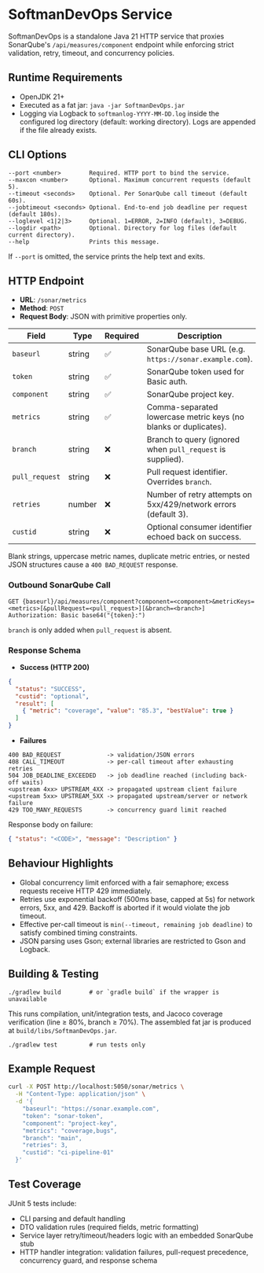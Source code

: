 # SoftmanDevOps Service

SoftmanDevOps is a standalone Java 21 HTTP service that proxies SonarQube's `/api/measures/component` endpoint while enforcing strict validation, retry, timeout, and concurrency policies.

## Runtime Requirements
- OpenJDK 21+
- Executed as a fat jar: `java -jar SoftmanDevOps.jar`
- Logging via Logback to `softmanlog-YYYY-MM-DD.log` inside the configured log directory (default: working directory). Logs are appended if the file already exists.

## CLI Options
```
--port <number>        Required. HTTP port to bind the service.
--maxcon <number>      Optional. Maximum concurrent requests (default 5).
--timeout <seconds>    Optional. Per SonarQube call timeout (default 60s).
--jobtimeout <seconds> Optional. End-to-end job deadline per request (default 180s).
--loglevel <1|2|3>     Optional. 1=ERROR, 2=INFO (default), 3=DEBUG.
--logdir <path>        Optional. Directory for log files (default current directory).
--help                 Prints this message.
```
If `--port` is omitted, the service prints the help text and exits.

## HTTP Endpoint
- **URL**: `/sonar/metrics`
- **Method**: `POST`
- **Request Body**: JSON with primitive properties only.

| Field | Type | Required | Description |
| --- | --- | --- | --- |
| `baseurl` | string | ✅ | SonarQube base URL (e.g. `https://sonar.example.com`). |
| `token` | string | ✅ | SonarQube token used for Basic auth. |
| `component` | string | ✅ | SonarQube project key. |
| `metrics` | string | ✅ | Comma-separated lowercase metric keys (no blanks or duplicates). |
| `branch` | string | ❌ | Branch to query (ignored when `pull_request` is supplied). |
| `pull_request` | string | ❌ | Pull request identifier. Overrides `branch`. |
| `retries` | number | ❌ | Number of retry attempts on 5xx/429/network errors (default 3). |
| `custid` | string | ❌ | Optional consumer identifier echoed back on success. |

Blank strings, uppercase metric names, duplicate metric entries, or nested JSON structures cause a `400 BAD_REQUEST` response.

### Outbound SonarQube Call
```
GET {baseurl}/api/measures/component?component=<component>&metricKeys=<metrics>[&pullRequest=<pull_request>][&branch=<branch>]
Authorization: Basic base64("{token}:")
```
`branch` is only added when `pull_request` is absent.

### Response Schema
- **Success (HTTP 200)**
```json
{
  "status": "SUCCESS",
  "custid": "optional",
  "result": [
    { "metric": "coverage", "value": "85.3", "bestValue": true }
  ]
}
```
- **Failures**
```
400 BAD_REQUEST             -> validation/JSON errors
408 CALL_TIMEOUT            -> per-call timeout after exhausting retries
504 JOB_DEADLINE_EXCEEDED   -> job deadline reached (including back-off waits)
<upstream 4xx> UPSTREAM_4XX -> propagated upstream client failure
<upstream 5xx> UPSTREAM_5XX -> propagated upstream/server or network failure
429 TOO_MANY_REQUESTS       -> concurrency guard limit reached
```
Response body on failure:
```json
{ "status": "<CODE>", "message": "Description" }
```

## Behaviour Highlights
- Global concurrency limit enforced with a fair semaphore; excess requests receive HTTP 429 immediately.
- Retries use exponential backoff (500ms base, capped at 5s) for network errors, 5xx, and 429. Backoff is aborted if it would violate the job timeout.
- Effective per-call timeout is `min(--timeout, remaining job deadline)` to satisfy combined timing constraints.
- JSON parsing uses Gson; external libraries are restricted to Gson and Logback.

## Building & Testing
```
./gradlew build        # or `gradle build` if the wrapper is unavailable
```
This runs compilation, unit/integration tests, and Jacoco coverage verification (line ≥ 80%, branch ≥ 70%). The assembled fat jar is produced at `build/libs/SoftmanDevOps.jar`.

```
./gradlew test         # run tests only
```

## Example Request
```bash
curl -X POST http://localhost:5050/sonar/metrics \
  -H "Content-Type: application/json" \
  -d '{
    "baseurl": "https://sonar.example.com",
    "token": "sonar-token",
    "component": "project-key",
    "metrics": "coverage,bugs",
    "branch": "main",
    "retries": 3,
    "custid": "ci-pipeline-01"
  }'
```

## Test Coverage
JUnit 5 tests include:
- CLI parsing and default handling
- DTO validation rules (required fields, metric formatting)
- Service layer retry/timeout/headers logic with an embedded SonarQube stub
- HTTP handler integration: validation failures, pull-request precedence, concurrency guard, and response schema
```
